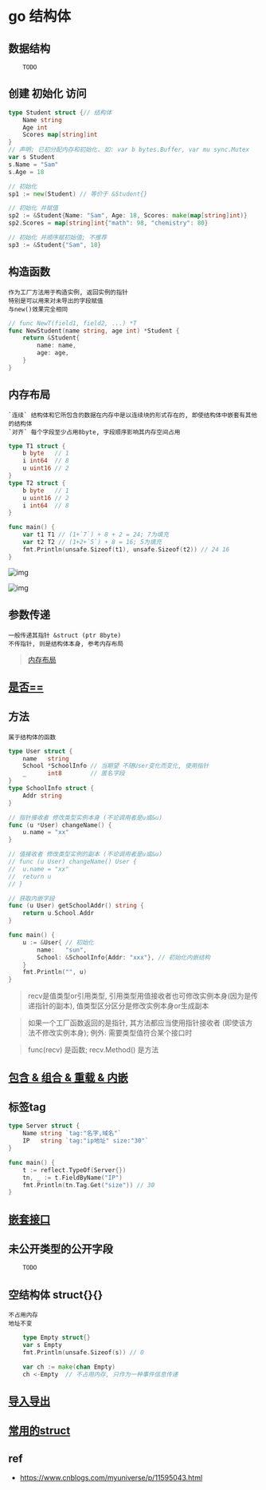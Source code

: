 # go 结构体

## 数据结构

        TODO

## 创建 初始化 访问

```go
type Student struct {// 结构体
    Name string
    Age int
    Scores map[string]int
}
// 声明; 已初分配内存和初始化. 如: var b bytes.Buffer, var mu sync.Mutex
var s Student 
s.Name = "Sam"
s.Age = 18

// 初始化
sp1 := new(Student) // 等价于 &Student{} 

// 初始化 并赋值
sp2 := &Student{Name: "Sam", Age: 18, Scores: make(map[string]int)}
sp2.Scores = map[string]int{"math": 98, "chemistry": 80}

// 初始化 并顺序赋初始值; 不推荐
sp3 := &Student{"Sam", 18} 
```

## 构造函数

    作为工厂方法用于构造实例, 返回实例的指针
    特别是可以用来对未导出的字段赋值
    与new()效果完全相同

```go
// func NewT(field1, field2, ...) *T
func NewStudent(name string, age int) *Student {
    return &Student{
        name: name,
        age: age,
    }
}
```

## 内存布局

    `连续` 结构体和它所包含的数据在内存中是以连续块的形式存在的, 即使结构体中嵌套有其他的结构体
    `对齐` 每个字段至少占用8byte, 字段顺序影响其内存空间占用

```go
type T1 struct {
	b byte   // 1
	i int64  // 8
	u uint16 // 2
}
type T2 struct {
	b byte   // 1
	u uint16 // 2
	i int64  // 8
}

func main() {
	var t1 T1 // (1+`7`) + 8 + 2 = 24; 7为填充
	var t2 T2 // (1+2+`5`) + 8 = 16; 5为填充
	fmt.Println(unsafe.Sizeof(t1), unsafe.Sizeof(t2)) // 24 16
}
```

![img](res/go-struct-assign.jpg)

![img](res/go-struct-mem.jpg)

## 参数传递

    一般传递其指针 &struct (ptr 8byte)
    不传指针, 则是结构体本身, 参考内存布局

> [内存布局](go-struct.md#内存布局)

## [是否==](go-type-compare.md#struct)

## 方法

    属于结构体的函数

```go
type User struct {
	name   string
	School *SchoolInfo // 当期望 不随User变化而变化, 使用指针
	_      int8        // 匿名字段
}
type SchoolInfo struct {
	Addr string
}

// 指针接收者 修改类型实例本身 (不论调用者是u或&u)
func (u *User) changeName() {
	u.name = "xx"
}

// 值接收者 修改类型实例的副本 (不论调用者是u或&u)
// func (u User) changeName() User {
// 	u.name = "xx"
// 	return u
// }

// 获取内嵌字段
func (u User) getSchoolAddr() string {
	return u.School.Addr
}

func main() {
	u := &User{ // 初始化
		name:   "sun",
		School: &SchoolInfo{Addr: "xxx"}, // 初始化内嵌结构
	}
	fmt.Println("", u)
}
```

> recv是值类型or引用类型, 引用类型用值接收者也可修改实例本身(因为是传递指针的副本), 值类型区分区分是修改实例本身or生成副本

> 如果一个工厂函数返回的是指针, 其方法都应当使用指针接收者 (即使该方法不修改实例本身); 例外: 需要类型值符合某个接口时

> func(recv) 是函数; recv.Method() 是方法

## [包含 & 组合 & 重载 & 内嵌](go-struct-relation.md)

## 标签tag

```go
type Server struct {
    Name string `tag:"名字,域名"`
    IP   string `tag:"ip地址" size:"30"`
}

func main() {
    t := reflect.TypeOf(Server{})
    tn, _ := t.FieldByName("IP")
    fmt.Println(tn.Tag.Get("size")) // 30
}
```

## [嵌套接口](go-interface.md#嵌入结构体)

## 未公开类型的公开字段

```go
    TODO
```

## 空结构体 struct{}{}

    不占用内存
    地址不变

```go
    type Empty struct{}
    var s Empty
    fmt.Println(unsafe.Sizeof(s)) // 0

    var ch := make(chan Empty)
    ch <-Empty  // 不占用内存, 只作为一种事件信息传递
```

## [导入导出](go-import.md#struct)

## [常用的struct](go-struct-frequently.md)

## ref

- <https://www.cnblogs.com/myuniverse/p/11595043.html>
